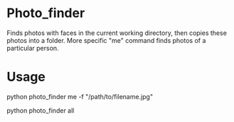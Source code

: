 # Photo_finder
Finds photos with faces in the current working directory, then copies these photos into a folder. More specific "me" command
finds photos of a particular person.

# Usage
python photo_finder me -f "/path/to/filename.jpg"

python photo_finder all

